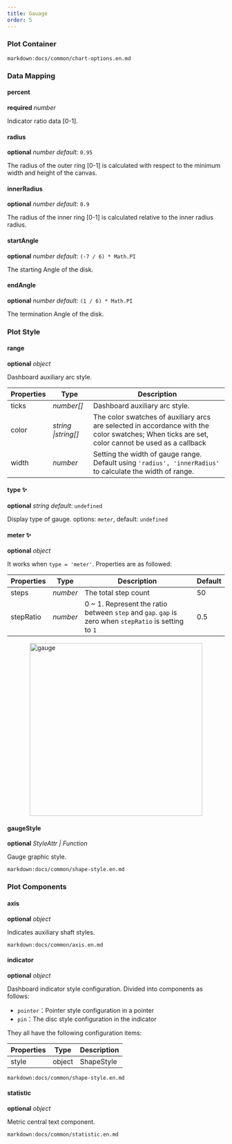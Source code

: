 ```yaml
---
title: Gauage
order: 5
---
```


### Plot Container

`markdown:docs/common/chart-options.en.md`

### Data Mapping

#### percent

<description>**required** _number_</description>

Indicator ratio data [0-1].

#### radius

<description>**optional** _number_ _default:_ `0.95`</description>

The radius of the outer ring [0-1] is calculated with respect to the minimum width and height of the canvas.

#### innerRadius

<description>**optional** _number_ _default:_ `0.9`</description>

The radius of the inner ring [0-1] is calculated relative to the inner radius radius.

#### startAngle

<description>**optional** _number_ _default:_ `(-7 / 6) * Math.PI`</description>

The starting Angle of the disk.

#### endAngle

<description>**optional** _number_ _default:_ `(1 / 6) * Math.PI`</description>

The termination Angle of the disk.

### Plot Style

#### range

<description>**optional** _object_</description>

Dashboard auxiliary arc style.

| Properties | Type                | Description                                                                                                                                     |
| ---------- | ------------------- | ----------------------------------------------------------------------------------------------------------------------------------------------- |
| ticks      | _number[]_          | Dashboard auxiliary arc style.                                                                                                                  |
| color      | _string \|string[]_ | The color swatches of auxiliary arcs are selected in accordance with the color swatches; When ticks are set, color cannot be used as a callback |
| width |  _number_ | Setting the width of gauge range. Default using `'radius', 'innerRadius'` to calculate the width of range. |

<playground rid="gauge" path="progress-plots/gauge/demo/basic.ts"></playground>

#### type ✨

<description>**optional** _string_ _default_: `undefined`</description>

Display type of gauge. options: `meter`, default: `undefined`

#### meter ✨

<description>**optional** _object_</description>

It works when `type = 'meter'`. Properties are as followed:

| Properties | Type     | Description                  | Default |
| ------ | -------- | --------------------------------- | --------  |
| steps  | _number_ | The total step count  |  50         |
| stepRatio  | _number_ | 0 ~ 1. Represent the ratio between `step` and `gap`. `gap` is zero when `stepRatio` is setting to `1` | 0.5 |

<img src="https://gw.alipayobjects.com/zos/antfincdn/WBhwhNUzkg/image.png" width="400" align="center" style="display:flex;margin:0 auto;" alt="gauge">

#### gaugeStyle

<description>**optional** _StyleAttr | Function_</description>

Gauge graphic style.

`markdown:docs/common/shape-style.en.md`

### Plot Components

#### axis

<description>**optional** _object_</description>

Indicates auxiliary shaft styles.

`markdown:docs/common/axis.en.md`

#### indicator

<description>**optional** _object_</description>

Dashboard indicator style configuration. Divided into components as follows:

- `pointer`：Pointer style configuration in a pointer
- `pin`：The disc style configuration in the indicator

They all have the following configuration items:

| Properties | Type   | Description |
| ---------- | ------ | ----------- |
| style      | object | ShapeStyle  |

`markdown:docs/common/shape-style.en.md`

#### statistic

<description>**optional** _object_</description>

Metric central text component.

`markdown:docs/common/statistic.en.md`

